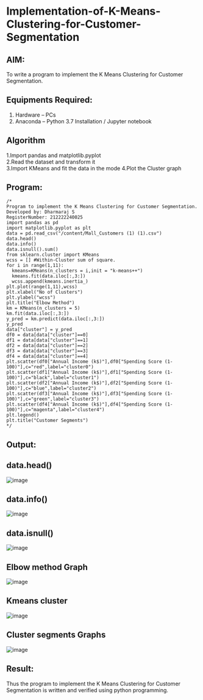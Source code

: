 # Implementation-of-K-Means-Clustering-for-Customer-Segmentation

## AIM:
To write a program to implement the K Means Clustering for Customer Segmentation.

## Equipments Required:
1. Hardware – PCs
2. Anaconda – Python 3.7 Installation / Jupyter notebook

## Algorithm
1.Import pandas and matplotlib.pyplot  
2.Read the dataset and transform it  
3.Import KMeans and fit the data in the mode
4.Plot the Cluster graph 

## Program:
```
/*
Program to implement the K Means Clustering for Customer Segmentation.
Developed by: Dharmaraj S
RegisterNumber: 212222240025
import pandas as pd
import matplotlib.pyplot as plt
data = pd.read_csv("/content/Mall_Customers (1) (1).csv")
data.head()
data.info()
data.isnull().sum()
from sklearn.cluster import KMeans
wcss = [] #Within-Cluster sum of square.
for i in range(1,11):
  kmeans=KMeans(n_clusters = i,init = "k-means++")
  kmeans.fit(data.iloc[:,3:])
  wcss.append(kmeans.inertia_)
plt.plot(range(1,11),wcss)
plt.xlabel("No of Clusters")
plt.ylabel("wcss")
plt.title("Elbow Method")
km = KMeans(n_clusters = 5)
km.fit(data.iloc[:,3:])
y_pred = km.predict(data.iloc[:,3:])
y_pred
data["cluster"] = y_pred
df0 = data[data["cluster"]==0]
df1 = data[data["cluster"]==1]
df2 = data[data["cluster"]==2]
df3 = data[data["cluster"]==3]
df4 = data[data["cluster"]==4]
plt.scatter(df0["Annual Income (k$)"],df0["Spending Score (1-
100)"],c="red",label="cluster0")
plt.scatter(df1["Annual Income (k$)"],df1["Spending Score (1-
100)"],c="black",label="cluster1")
plt.scatter(df2["Annual Income (k$)"],df2["Spending Score (1-
100)"],c="blue",label="cluster2")
plt.scatter(df3["Annual Income (k$)"],df3["Spending Score (1-
100)"],c="green",label="cluster3")
plt.scatter(df4["Annual Income (k$)"],df4["Spending Score (1-
100)"],c="magenta",label="cluster4")
plt.legend()
plt.title("Customer Segments")
*/
```

## Output:
## data.head()
![image](https://github.com/DEEPAK2200233/Implementation-of-K-Means-Clustering-for-Customer-Segmentation/assets/118707676/684e658b-6f02-49cf-86a1-514c7a262972)

## data.info()
![image](https://github.com/DEEPAK2200233/Implementation-of-K-Means-Clustering-for-Customer-Segmentation/assets/118707676/1f8d0a9a-65da-4bbf-94d1-22c22fd90b90)

## data.isnull()
![image](https://github.com/DEEPAK2200233/Implementation-of-K-Means-Clustering-for-Customer-Segmentation/assets/118707676/e7e811f3-2504-4199-acc4-9442939b0012)

## Elbow method Graph
![image](https://github.com/DEEPAK2200233/Implementation-of-K-Means-Clustering-for-Customer-Segmentation/assets/118707676/a5d0c480-2810-45b7-b815-bdf16dca1e7a)

## Kmeans cluster
![image](https://github.com/DEEPAK2200233/Implementation-of-K-Means-Clustering-for-Customer-Segmentation/assets/118707676/4a5872bd-758e-4eb0-a820-802aef41e188)

## Cluster segments Graphs
![image](https://github.com/DEEPAK2200233/Implementation-of-K-Means-Clustering-for-Customer-Segmentation/assets/118707676/037b5149-4fc9-4c65-8dfb-ffd66a7f4246)



## Result:
Thus the program to implement the K Means Clustering for Customer Segmentation is written and verified using python programming.
